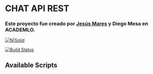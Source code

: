 # CHAT API REST

### Este proyecto fue creado por [Jesús Mares](https://github.com/jesusmares82-hub) y Diego Mesa en ACADEMLO.

[![N|Solid](https://cldup.com/dTxpPi9lDf.thumb.png)](https://nodesource.com/products/nsolid)

[![Build Status](https://travis-ci.org/joemccann/dillinger.svg?branch=master)](https://travis-ci.org/joemccann/dillinger)

## Available Scripts
